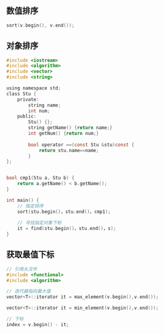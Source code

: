 <!--
 * @Description: 
 * @Version: 1.0
 * @Author: DaLao
 * @Email: dalao_li@163.com
 * @Date: 2021-11-15 21:05:31
 * @LastEditors: DaLao
 * @LastEditTime: 2021-11-27 00:22:10
-->

## 数值排序
  
```c
sort(v.begin(), v.end());
```

## 对象排序

```c
#include <iostream>
#include <algorithm>
#include <vector>
#include <string>

using namespace std;
class Stu {
	private:
		string name;
		int num;
	public:
		Stu() {};
		string getName() {return name;}
		int getNum() {return num;}
        
		bool operator ==(const Stu &stu)const {
			return stu.name==name;
		}
};


bool cmp1(Stu a, Stu b) {
	return a.getName() < b.getName();
}

int main() {
    // 指定排序
    sort(stu.begin()，stu.end()，cmp1);
	
    // 寻找指定对象下标
    it = find(stu.begin()，stu.end()，s);
}
```

## 获取最值下标

```c
// 引用头文件
#include <functional>
#include <algorithm>
```

```c
// 迭代器指向最大值
vector<T>::iterator it = max_element(v.begin(),v.end());

vector<T>::iterator it = min_element(v.begin(),v.end());

// 下标
index = v.begin() - it;
```